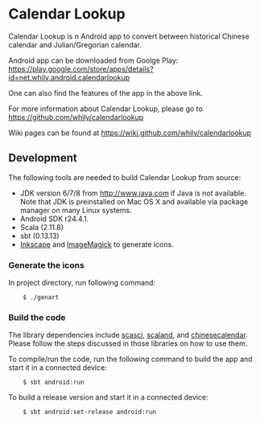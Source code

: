 Calendar Lookup
===============

Calendar Lookup is n Android app to convert between historical Chinese
calendar and Julian/Gregorian calendar.

Android app can be downloaded from Goolge Play:
  <https://play.google.com/store/apps/details?id=net.whily.android.calendarlookup>

One can also find the features of the app in the above link.

For more information about Calendar Lookup, please go to
  <https://github.com/whily/calendarlookup>

Wiki pages can be found at
  <https://wiki.github.com/whily/calendarlookup>

Development
-----------

The following tools are needed to build Calendar Lookup from source:

* JDK version 6/7/8 from <http://www.java.com> if Java is not available.
  Note that JDK is preinstalled on Mac OS X and available via package manager
  on many Linux systems.
* Android SDK r24.4.1.
* Scala (2.11.8)
* sbt (0.13.13)
* [Inkscape](http://inkscape.org) and [ImageMagick](http://www.imagemagick.org)
  to generate icons.

### Generate the icons

In project directory, run following command:

        $ ./genart

### Build the code

The library dependencies include
[scasci](https://github.com/whily/scasci),
[scaland](https://github.com/whily/scaland), and
[chinesecalendar](https://github.com/whily/chinesecalendar).  Please
follow the steps discussed in those libraries on how to use them.

To compile/run the code, run the following command to build the
   app and start it in a connected device:

        $ sbt android:run

To build a release version and start it in a connected device:

        $ sbt android:set-release android:run
